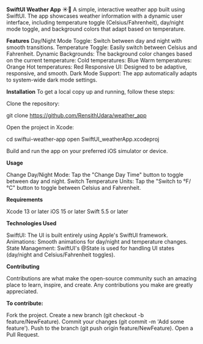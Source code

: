 **SwiftUI Weather App** ☀️🌙
A simple, interactive weather app built using SwiftUI. The app showcases weather information with a dynamic user interface, including temperature toggle (Celsius/Fahrenheit), day/night mode toggle, and background colors that adapt based on temperature.

**Features**
Day/Night Mode Toggle: Switch between day and night with smooth transitions.
Temperature Toggle: Easily switch between Celsius and Fahrenheit.
Dynamic Backgrounds: The background color changes based on the current temperature:
Cold temperatures: Blue
Warm temperatures: Orange
Hot temperatures: Red
Responsive UI: Designed to be adaptive, responsive, and smooth.
Dark Mode Support: The app automatically adapts to system-wide dark mode settings.

**Installation**
To get a local copy up and running, follow these steps:

Clone the repository:

git clone https://github.com/RensithUdara/weather_app

Open the project in Xcode:

cd swiftui-weather-app
open SwiftUI_weatherApp.xcodeproj

Build and run the app on your preferred iOS simulator or device.

**Usage**

Change Day/Night Mode: Tap the "Change Day Time" button to toggle between day and night.
Switch Temperature Units: Tap the "Switch to °F/°C" button to toggle between Celsius and Fahrenheit.

**Requirements**

Xcode 13 or later
iOS 15 or later
Swift 5.5 or later

**Technologies Used**

SwiftUI: The UI is built entirely using Apple's SwiftUI framework.
Animations: Smooth animations for day/night and temperature changes.
State Management: SwiftUI's @State is used for handling UI states (day/night and Celsius/Fahrenheit toggles).

**Contributing**

Contributions are what make the open-source community such an amazing place to learn, inspire, and create. Any contributions you make are greatly appreciated.

**To contribute:**

Fork the project.
Create a new branch (git checkout -b feature/NewFeature).
Commit your changes (git commit -m 'Add some feature').
Push to the branch (git push origin feature/NewFeature).
Open a Pull Request.
